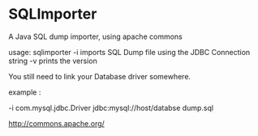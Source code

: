 # SQLImporter
A Java SQL dump importer, using apache commons

usage: sqlimporter
 -i <driver> <connectionString> <file>   imports SQL Dump file using the
                                         JDBC Connection string
 -v                                      prints the version
 
 
You still need to link your Database driver somewhere.
 
example : 

-i com.mysql.jdbc.Driver jdbc:mysql://host/databse dump.sql

http://commons.apache.org/
